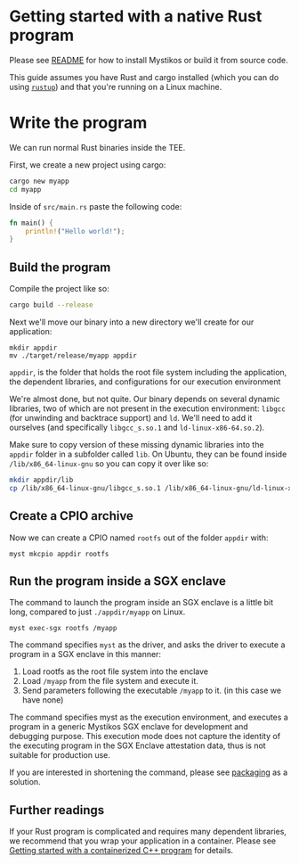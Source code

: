 # Getting started with a native Rust program

Please see [README](../README.md) for how to install Mystikos or build it from source code.

This guide assumes you have Rust and cargo installed (which you can do using [`rustup`](https://rustup.rs)) and that you're running on a Linux machine.

# Write the program

We can run normal Rust binaries inside the TEE.

First, we create a new project using cargo:

```bash
cargo new myapp
cd myapp
```

Inside of `src/main.rs` paste the following code:

```rust
fn main() {
    println!("Hello world!");
}
```

## Build the program

Compile the project like so:

```bash
cargo build --release 
```

Next we'll move our binary into a new directory we'll create for our application:

```
mkdir appdir
mv ./target/release/myapp appdir
```

`appdir`, is the folder that holds the root file system including the application, the dependent libraries, and
configurations for our execution environment

We're almost done, but not quite. Our binary depends on several dynamic libraries, two of which are not present in the execution environment: `libgcc` (for unwinding and backtrace support) and `ld`. We'll need to add it ourselves (and specifically `libgcc_s.so.1` and `ld-linux-x86-64.so.2`).

Make sure to copy version of these missing dynamic libraries into the `appdir` folder in a subfolder called `lib`. On Ubuntu, they can be found inside `/lib/x86_64-linux-gnu` so you can copy it over like so:

```bash
mkdir appdir/lib
cp /lib/x86_64-linux-gnu/libgcc_s.so.1 /lib/x86_64-linux-gnu/ld-linux-x86-64.so.2 appdir/lib
```

## Create a CPIO archive

Now we can create a CPIO named `rootfs` out of the folder `appdir` with:
```
myst mkcpio appdir rootfs
```

## Run the program inside a SGX enclave

The command to launch the program inside an SGX enclave is a little bit long, compared to just `./appdir/myapp` on Linux.

```
myst exec-sgx rootfs /myapp
```

The command specifies `myst` as the driver, and asks the driver to execute a program in a SGX enclave in this manner:

1. Load rootfs as the root file system into the enclave
1. Load `/myapp` from the file system and execute it.
1. Send parameters following the executable `/myapp` to it.
(in this case we have none)

The command specifies myst as the execution environment, and executes a program in a generic Mystikos SGX enclave for development and debugging purpose. This execution mode does not capture the identity of the executing program in the SGX Enclave attestation data, thus is not suitable for production use.

If you are interested in shortening the command, please see [packaging](./sign-package.md) as a solution.

## Further readings

If your Rust program is complicated and requires many dependent libraries, we recommend that you wrap your application in a container. Please see [Getting started with a containerized C++ program](./user-getting-started-docker-c++.md) for details.
